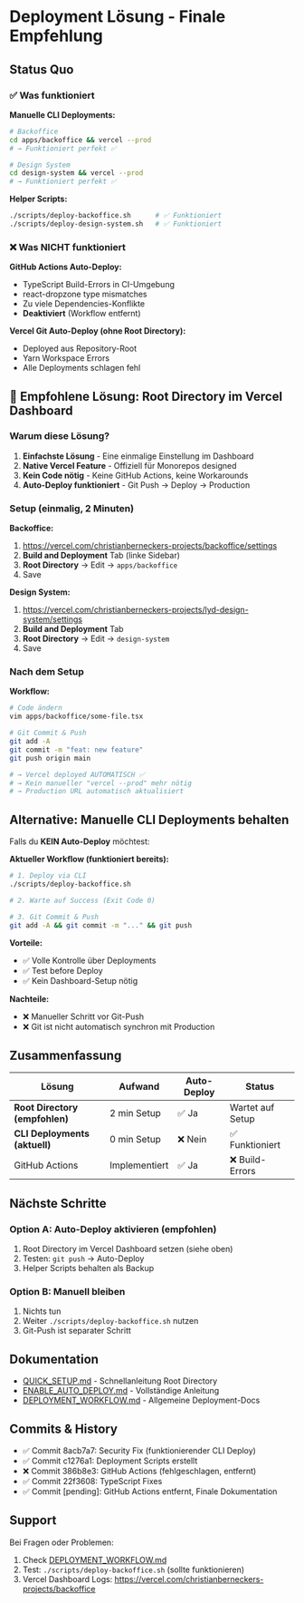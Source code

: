 # Deployment Lösung - Finale Empfehlung

## Status Quo

### ✅ Was funktioniert

**Manuelle CLI Deployments:**
```bash
# Backoffice
cd apps/backoffice && vercel --prod
# → Funktioniert perfekt ✅

# Design System
cd design-system && vercel --prod
# → Funktioniert perfekt ✅
```

**Helper Scripts:**
```bash
./scripts/deploy-backoffice.sh      # ✅ Funktioniert
./scripts/deploy-design-system.sh   # ✅ Funktioniert
```

### ❌ Was NICHT funktioniert

**GitHub Actions Auto-Deploy:**
- TypeScript Build-Errors in CI-Umgebung
- react-dropzone type mismatches
- Zu viele Dependencies-Konflikte
- **Deaktiviert** (Workflow entfernt)

**Vercel Git Auto-Deploy (ohne Root Directory):**
- Deployed aus Repository-Root
- Yarn Workspace Errors
- Alle Deployments schlagen fehl

## 🎯 Empfohlene Lösung: Root Directory im Vercel Dashboard

### Warum diese Lösung?

1. **Einfachste Lösung** - Eine einmalige Einstellung im Dashboard
2. **Native Vercel Feature** - Offiziell für Monorepos designed
3. **Kein Code nötig** - Keine GitHub Actions, keine Workarounds
4. **Auto-Deploy funktioniert** - Git Push → Deploy → Production

### Setup (einmalig, 2 Minuten)

**Backoffice:**
1. https://vercel.com/christianberneckers-projects/backoffice/settings
2. **Build and Deployment** Tab (linke Sidebar)
3. **Root Directory** → Edit → `apps/backoffice`
4. Save

**Design System:**
1. https://vercel.com/christianberneckers-projects/lyd-design-system/settings
2. **Build and Deployment** Tab
3. **Root Directory** → Edit → `design-system`
4. Save

### Nach dem Setup

**Workflow:**
```bash
# Code ändern
vim apps/backoffice/some-file.tsx

# Git Commit & Push
git add -A
git commit -m "feat: new feature"
git push origin main

# → Vercel deployed AUTOMATISCH ✅
# → Kein manueller "vercel --prod" mehr nötig
# → Production URL automatisch aktualisiert
```

## Alternative: Manuelle CLI Deployments behalten

Falls du **KEIN Auto-Deploy** möchtest:

**Aktueller Workflow (funktioniert bereits):**
```bash
# 1. Deploy via CLI
./scripts/deploy-backoffice.sh

# 2. Warte auf Success (Exit Code 0)

# 3. Git Commit & Push
git add -A && git commit -m "..." && git push
```

**Vorteile:**
- ✅ Volle Kontrolle über Deployments
- ✅ Test before Deploy
- ✅ Kein Dashboard-Setup nötig

**Nachteile:**
- ❌ Manueller Schritt vor Git-Push
- ❌ Git ist nicht automatisch synchron mit Production

## Zusammenfassung

| Lösung | Aufwand | Auto-Deploy | Status |
|--------|---------|-------------|--------|
| **Root Directory (empfohlen)** | 2 min Setup | ✅ Ja | Wartet auf Setup |
| **CLI Deployments (aktuell)** | 0 min Setup | ❌ Nein | ✅ Funktioniert |
| GitHub Actions | Implementiert | ✅ Ja | ❌ Build-Errors |

## Nächste Schritte

### Option A: Auto-Deploy aktivieren (empfohlen)
1. Root Directory im Vercel Dashboard setzen (siehe oben)
2. Testen: `git push` → Auto-Deploy
3. Helper Scripts behalten als Backup

### Option B: Manuell bleiben
1. Nichts tun
2. Weiter `./scripts/deploy-backoffice.sh` nutzen
3. Git-Push ist separater Schritt

## Dokumentation

- [QUICK_SETUP.md](QUICK_SETUP.md) - Schnellanleitung Root Directory
- [ENABLE_AUTO_DEPLOY.md](ENABLE_AUTO_DEPLOY.md) - Vollständige Anleitung
- [DEPLOYMENT_WORKFLOW.md](DEPLOYMENT_WORKFLOW.md) - Allgemeine Deployment-Docs

## Commits & History

- ✅ Commit 8acb7a7: Security Fix (funktionierender CLI Deploy)
- ✅ Commit c1276a1: Deployment Scripts erstellt
- ❌ Commit 386b8e3: GitHub Actions (fehlgeschlagen, entfernt)
- ✅ Commit 22f3608: TypeScript Fixes
- ✅ Commit [pending]: GitHub Actions entfernt, Finale Dokumentation

## Support

Bei Fragen oder Problemen:
1. Check [DEPLOYMENT_WORKFLOW.md](DEPLOYMENT_WORKFLOW.md)
2. Test: `./scripts/deploy-backoffice.sh` (sollte funktionieren)
3. Vercel Dashboard Logs: https://vercel.com/christianberneckers-projects/backoffice
